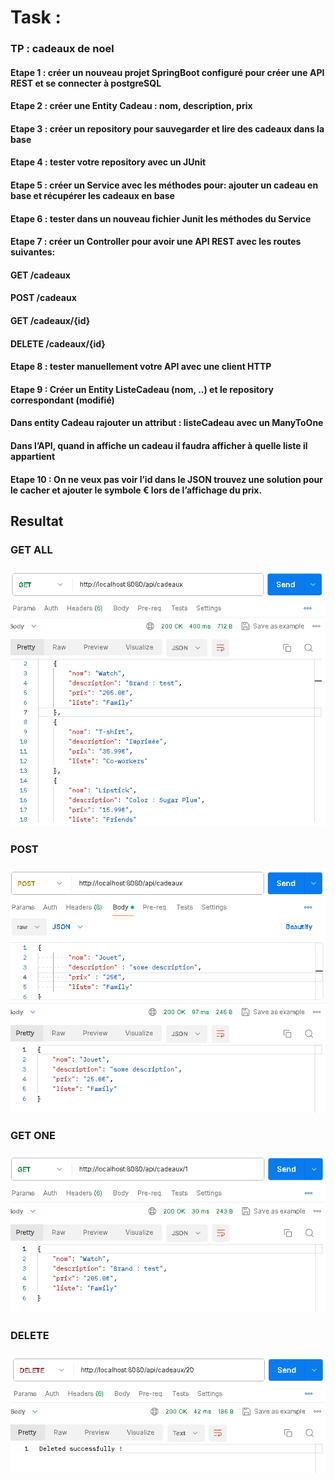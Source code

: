 # Task :
### TP : cadeaux de noel
#### Etape 1 : créer un nouveau projet SpringBoot configuré pour créer une API REST et se connecter à postgreSQL
#### Etape 2 : créer une Entity Cadeau : nom, description, prix
#### Etape 3 : créer un repository pour sauvegarder et lire des cadeaux dans la base
#### Etape 4 : tester votre repository avec un JUnit
#### Etape 5 : créer un Service avec les méthodes pour: ajouter un cadeau en base et récupérer les cadeaux en base
#### Etape 6 : tester dans un nouveau fichier Junit les méthodes du Service
#### Etape 7 : créer un Controller pour avoir une API REST avec les routes suivantes:
####         GET /cadeaux
####         POST /cadeaux
####         GET /cadeaux/{id}
####         DELETE /cadeaux/{id}
#### Etape 8 : tester manuellement votre API avec une client HTTP
#### Etape 9 : Créer un Entity ListeCadeau (nom, ..) et le repository correspondant (modifié)
####             Dans entity Cadeau rajouter un attribut : listeCadeau avec un ManyToOne
####             Dans l’API, quand in affiche un cadeau il faudra afficher à quelle liste il appartient
#### Etape 10 : On ne veux pas voir l’id dans le JSON trouvez une solution pour le cacher et ajouter le symbole € lors de l’affichage du prix.
####
## Resultat
###
### GET ALL
### ![img_5.png](img_5.png)

### POST
### ![img_2.png](img_2.png)

### GET ONE
### ![img_3.png](img_3.png)

### DELETE
### ![img_4.png](img_4.png)